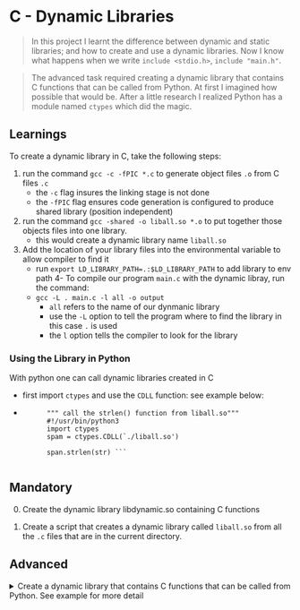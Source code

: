 # C - Dynamic Libraries
> In this project I learnt the difference between dynamic and static libraries; and how to create and use a dynamic libraries. Now I know what happens when we write `include <stdio.h>`, `include "main.h"`.

> The advanced task required creating a dynamic library that contains C functions that can be called from Python. At first I imagined how possible that would be. After a little research I realized Python has a module named `ctypes` which did the magic.


## Learnings

To create a dynamic library in C, take the following steps:
1. run the command `gcc -c -fPIC *.c` to generate object files `.o` from C files `.c`
    - the `-c` flag insures the linking stage is not done
    - the `-fPIC` flag ensures code generation is configured to produce shared library (position independent)
2. run the command `gcc -shared -o liball.so *.o` to put together those objects files into one library.
    - this would create a dynamic library name `liball.so`
3. Add the location of your library files into the environmental variable to allow compiler to find it
    - run `export LD_LIBRARY_PATH=.:$LD_LIBRARY_PATH` to add library to env path
4- To compile our program `main.c` with the dynamic libray, run the command:
    - `gcc -L . main.c -l all -o output`
        - `all` refers to the name of our dynmanic library
        - use the `-L` option to tell the program where to find the library in this case `.` is used
        - the `l` option tells the compiler to look for the library

### Using the Library in Python

With python one can call dynamic libraries created in C
- first import `ctypes` and use the `CDLL` function: see example below:

- ```
        """ call the strlen() function from liball.so"""
        #!/usr/bin/python3
        import ctypes
        spam = ctypes.CDLL(`./liball.so')

        span.strlen(str) ```


## Mandatory

0. Create the dynamic library libdynamic.so containing C functions

1. Create a script that creates a dynamic library called `liball.so` from all the `.c` files that are in the current directory.

## Advanced

<details><code>100-operations.so</code><summary>
Create a dynamic library that contains C functions that can be called from Python. See example for more detail
</summary>

<code>
    julien@ubuntu:~/0x18$ cat 100-tests.py
import random
import ctypes

cops = ctypes.CDLL('./100-operations.so')
a = random.randint(-111, 111)
b = random.randint(-111, 111)
print("{} + {} = {}".format(a, b, cops.add(a, b)))
print("{} - {} = {}".format(a, b, cops.sub(a, b)))
print("{} x {} = {}".format(a, b, cops.mul(a, b)))
print("{} / {} = {}".format(a, b, cops.div(a, b)))
print("{} % {} = {}".format(a, b, cops.mod(a, b)))
julien@ubuntu:~/0x16. Doubly linked lists$ python3 100-tests.py 
66 + -76 = -10
66 - -76 = 142
66 x -76 = -5016
66 / -76 = 0
66 % -76 = 66
julien@ubuntu:~/0x18$ python3 100-tests.py 
-34 + -57 = -91
-34 - -57 = 23
-34 x -57 = 1938
-34 / -57 = 0
-34 % -57 = -34
julien@ubuntu:~/0x18$ python3 100-tests.py 
-5 + -72 = -77
-5 - -72 = 67
-5 x -72 = 360
-5 / -72 = 0
-5 % -72 = -5
julien@ubuntu:~/0x18$ python3 100-tests.py 
39 + -62 = -23
39 - -62 = 101
39 x -62 = -2418
39 / -62 = 0
39 % -62 = 39
julien@ubuntu:~/0x18$ 
</code>

